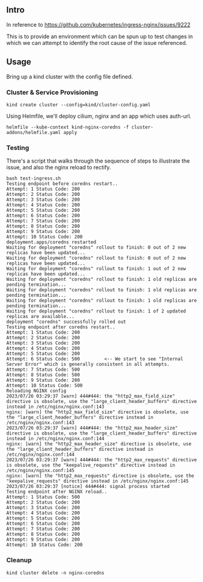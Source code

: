 ## Intro

In reference to https://github.com/kubernetes/ingress-nginx/issues/9222 

This is to provide an environment which can be spun up to test changes in
which we can attempt to identify the root cause of the issue referenced.

## Usage

Bring up a kind cluster with the config file defined.

### Cluster & Service Provisioning

```
kind create cluster --config=kind/cluster-config.yaml
```

Using Helmfile, we'll deploy cilium, nginx and an app which uses auth-url.

```
helmfile --kube-context kind-nginx-coredns -f cluster-addons/helmfile.yaml apply
```

### Testing

There's a script that walks through the sequence of steps to illustrate the issue,
and also the nginx reload to rectify.

```
bash test-ingress.sh
Testing endpoint before coredns restart..
Attempt: 1 Status Code: 200
Attempt: 2 Status Code: 200
Attempt: 3 Status Code: 200
Attempt: 4 Status Code: 200
Attempt: 5 Status Code: 200
Attempt: 6 Status Code: 200
Attempt: 7 Status Code: 200
Attempt: 8 Status Code: 200
Attempt: 9 Status Code: 200
Attempt: 10 Status Code: 200
deployment.apps/coredns restarted
Waiting for deployment "coredns" rollout to finish: 0 out of 2 new replicas have been updated...
Waiting for deployment "coredns" rollout to finish: 0 out of 2 new replicas have been updated...
Waiting for deployment "coredns" rollout to finish: 1 out of 2 new replicas have been updated...
Waiting for deployment "coredns" rollout to finish: 1 old replicas are pending termination...
Waiting for deployment "coredns" rollout to finish: 1 old replicas are pending termination...
Waiting for deployment "coredns" rollout to finish: 1 old replicas are pending termination...
Waiting for deployment "coredns" rollout to finish: 1 of 2 updated replicas are available...
deployment "coredns" successfully rolled out
Testing endpoint after coredns restart..
Attempt: 1 Status Code: 200
Attempt: 2 Status Code: 200
Attempt: 3 Status Code: 200
Attempt: 4 Status Code: 200
Attempt: 5 Status Code: 200
Attempt: 6 Status Code: 500         <-- We start to see "Internal Server Error" which is generally consistent in all attempts.
Attempt: 7 Status Code: 500
Attempt: 8 Status Code: 500
Attempt: 9 Status Code: 200
Attempt: 10 Status Code: 500
Reloading NGINX config
2023/07/26 03:29:37 [warn] 444#444: the "http2_max_field_size" directive is obsolete, use the "large_client_header_buffers" directive instead in /etc/nginx/nginx.conf:143
nginx: [warn] the "http2_max_field_size" directive is obsolete, use the "large_client_header_buffers" directive instead in /etc/nginx/nginx.conf:143
2023/07/26 03:29:37 [warn] 444#444: the "http2_max_header_size" directive is obsolete, use the "large_client_header_buffers" directive instead in /etc/nginx/nginx.conf:144
nginx: [warn] the "http2_max_header_size" directive is obsolete, use the "large_client_header_buffers" directive instead in /etc/nginx/nginx.conf:144
2023/07/26 03:29:37 [warn] 444#444: the "http2_max_requests" directive is obsolete, use the "keepalive_requests" directive instead in /etc/nginx/nginx.conf:145
nginx: [warn] the "http2_max_requests" directive is obsolete, use the "keepalive_requests" directive instead in /etc/nginx/nginx.conf:145
2023/07/26 03:29:37 [notice] 444#444: signal process started
Testing endpoint after NGINX reload..
Attempt: 1 Status Code: 500
Attempt: 2 Status Code: 200
Attempt: 3 Status Code: 200
Attempt: 4 Status Code: 200
Attempt: 5 Status Code: 200
Attempt: 6 Status Code: 200
Attempt: 7 Status Code: 200
Attempt: 8 Status Code: 200
Attempt: 9 Status Code: 200
Attempt: 10 Status Code: 200
```

### Cleanup 
```
kind cluster delete -n nginx-coredns
```
